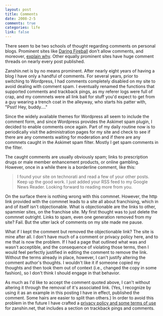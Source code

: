 ```yaml
--- 
layout: post
title: Comments
date: 2008-2-5
comments: true
categories: life
link: false
---
```

There seem to be two schools of thought regarding comments on personal blogs.  Prominent sites like <a href="http://daringfireball.net" title="Daring Fireball">Daring Fireball</a> don't allow comments, and moreover, <a href="http://shawnblanc.net/2007/why-daring-fireball-is-comment-free/" title="Why Daring Fireball is Comment Free">explain why</a>.  Other equally prominent sites have huge comment threads on nearly every post published.

Zanshin.net is by no means prominent.  After nearly eight years of having a blog I have only a handful of comments.  For several years, prior to switching to Wordpress, I had comments completely disabled on my site to avoid dealing with comment spam.  I eventually renamed the functions that supported comments and trackback pings, as my referer logs were full of crap, and my commnets were all link bait for stuff you'd expect to get from a guy wearing a trench coat in the alleyway, who starts his patter with, "Psst! Hey, buddy...."

Since the widely available themes for Wordpress all seem to include the comment form, and since Wordpress provides the Askimet spam plugin, I decided to enable comments once again.  Part of my daily routine now is to periodically visit the administration pages for my site and check to see if there are any comments waiting for moderation and if there are any commnets caught in the Askimet spam filter.  Mostly I get spam comments in the filter.

The caught comments are usually obviously spam; links to prescription drugs or male member enhancement products, or online gambling.  However, once in a while there is a borderline comment, like this:
<blockquote>I found your site on technorati and read a few of your other posts. Keep up the good work. I just added your RSS feed to my Google News Reader. Looking forward to reading more from you.</blockquote>
On the surface there is nothing wrong with this commnet.  However, the http link provided with the commnet leads to a site all about franchising, which in and of itself isn't objectionable.  What is objectionable are the links to other, spammier sites, on the franchise site.  My first thought was to just delete the commnet outright.  Links to spam, even one generation removed from my site? Fail.  But the utter lack of comments on my site made me pause.

What if I kept the comment but removed the objectionable link?  The site is mine after all.  I don't have much of a comment or privacy policy here, and to me that is now the problem.  If I had a page that outlined what was and wasn't acceptible, and the consequence of violating those terms, then I would feel perfectly justified in editing the comment to remove the link.  Without the terms already in place, however, I can't justify altering the comment author's thoughts.  I wouldn't like it if someone copied my thoughts and then took them out of context (i.e., changed the copy in some fashion), so I don't think I should engage in that behavior.

As much as I'd like to accept the comment quoted above, I can't without altering it through the removal of it's associated link.  (Yes, I recognize by using it as an example in this posting I have in effect, published the comment.  Some hairs are easier to split than others.)  In order to avoid this problem in the future I have crafted a <a href="http://zanshin.net/policies/" title="Privacy Policy and Terms of Use">privacy policy and some terms of use</a> for zanshin.net, that includes a section on trackback pings and comments.
